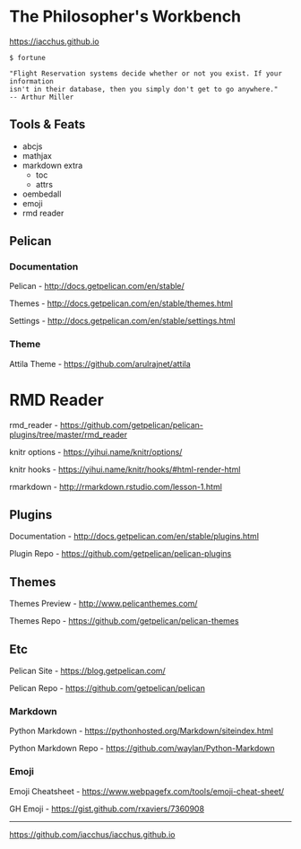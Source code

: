 # The Philosopher's Workbench

https://iacchus.github.io

```
$ fortune

"Flight Reservation systems decide whether or not you exist. If your information
isn't in their database, then you simply don't get to go anywhere."
-- Arthur Miller
```

## Tools & Feats

* abcjs
* mathjax
* markdown extra
  * toc
  * attrs
* oembedall
* emoji
* rmd reader

## Pelican

### Documentation
 
Pelican - http://docs.getpelican.com/en/stable/

Themes - http://docs.getpelican.com/en/stable/themes.html

Settings - http://docs.getpelican.com/en/stable/settings.html

### Theme

Attila Theme - https://github.com/arulrajnet/attila

# RMD Reader

rmd_reader - https://github.com/getpelican/pelican-plugins/tree/master/rmd_reader

knitr options - https://yihui.name/knitr/options/

knitr hooks - https://yihui.name/knitr/hooks/#html-render-html

rmarkdown - http://rmarkdown.rstudio.com/lesson-1.html

## Plugins

Documentation - http://docs.getpelican.com/en/stable/plugins.html

Plugin Repo - https://github.com/getpelican/pelican-plugins

## Themes

Themes Preview - http://www.pelicanthemes.com/

Themes Repo - https://github.com/getpelican/pelican-themes

## Etc

Pelican Site - https://blog.getpelican.com/

Pelican Repo - https://github.com/getpelican/pelican

### Markdown

Python Markdown - https://pythonhosted.org/Markdown/siteindex.html

Python Markdown Repo - https://github.com/waylan/Python-Markdown

### Emoji

Emoji Cheatsheet - https://www.webpagefx.com/tools/emoji-cheat-sheet/

GH Emoji - https://gist.github.com/rxaviers/7360908

* * *

https://github.com/iacchus/iacchus.github.io
